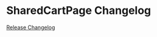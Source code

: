 # SharedCartPage Changelog

[Release Changelog](https://github.com/spryker-shop/shared-cart-page/releases)
